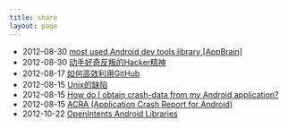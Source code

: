 ```yaml
---
title: share
layout: page
---
```


<ul class="listing">

  <li class="listing-item">
    <time datetime="2012-08-30">2012-08-30</time>
    <a href="http://www.appbrain.com/stats/libraries/dev" title="most used Android dev tools library" target="_blank">most used Android dev tools library [AppBrain]</a>
  </li>

  <li class="listing-item">
    <time datetime="2012-08-30">2012-08-30</time>
    <a href="http://home.wangjianshuo.com/cn/20120822_chackercc.htm" title="动手好奇反叛的Hacker精神" target="_blank">动手好奇反叛的Hacker精神</a>
  </li>

  <li class="listing-item">
    <time datetime="2012-08-17">2012-08-17</time>
    <a href="http://www.yangzhiping.com/tech/github.html" title="如何高效利用GitHub" target="_blank">如何高效利用GitHub</a>
  </li>

  <li class="listing-item">
    <time datetime="2012-08-15">2012-08-15</time>
    <a href="http://blog.sina.com.cn/s/blog_5d90e82f01014k5j.html" title="Unix的缺陷" target="_blank">Unix的缺陷</a>
  </li>

  <li class="listing-item">
    <time datetime="2012-08-15">2012-08-15</time>
    <a href="http://stackoverflow.com/questions/601503/how-do-i-obtain-crash-data-from-my-android-application" title="How do I obtain crash-data from my Android application?"  target="_blank">How do I obtain crash-data from my Android application?</a>
  </li>

  <li class="listing-item">
    <time datetime="2012-08-15">2012-08-15</time>
    <a href="https://code.google.com/p/acra/" title="ACRA (Application Crash Report for Android)"  target="_blank">ACRA (Application Crash Report for Android)</a>
  </li>
  
   <li class="listing-item">
    <time datetime="2012-10-22">2012-10-22</time>
    <a href="http://www.openintents.org/en/libraries" title="OpenIntents Android Libraries"  target="_blank">OpenIntents Android Libraries</a>
  </li>
</ul>

